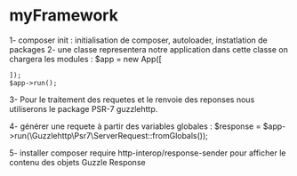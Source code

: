 # myFramework
1- composer init : initialisation de composer, autoloader, instatlation de packages
2- une classe representera notre application dans cette classe on chargera les modules : 
    $app = new App([

    ]); 
    $app->run(); 

3- Pour le traitement des requetes et le renvoie des reponses nous utiliserons le package PSR-7 guzzlehttp.

4- générer une requete à partir des variables globales : 
$response = $app->run(\Guzzlehttp\Psr7\ServerRequest::fromGlobals());

5- installer composer require http-interop/response-sender pour afficher le contenu des objets Guzzle Response  
